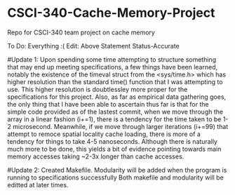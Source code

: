 # CSCI-340-Cache-Memory-Project
Repo for CSCI-340 team project on cache memory

To Do: Everything :(
Edit: Above Statement Status-Accurate

#Update 1:
Upon spending some time attempting to structure something that may end up meeting specifications, a few things have been learned, notably the existence of the timeval struct from the <sys/time.h> which has higher resolution than the standard time() function that I was attempting to use. This higher resolution is doubtlessley more proper for the specifications for this project. Also, as far as empirical data gathering goes, the only thing that I have been able to ascertain thus far is that for the simple code provided as of the lastest commit, when we move through the array in a linear fashion (i+=1), there is a tendency for the time taken to be 1-2 microsecond. Meanwhile, if we move through larger iterations (i+=99) that attempt to remoce spatial locality cache loading, there is more of a tendency for things to take 4-5 nanoseconds. Although there is naturally much more to be done, this yields a bit of evidence pointing towards main memory accesses taking ~2-3x longer than cache accesses. 

#Update 2: 
Created Makefile. Modularity will be added when the program is running to specifications successfully
Both makefile and modularity will be editted at later times.
